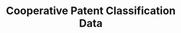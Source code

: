 ---
layout: default
bigquery: https://console.cloud.google.com/bigquery?p=patents-public-data&d=cpc&page=dataset
citation: '“Cooperative Patent Classification” by the EPO and USPTO, for public use. '
contributors: EPO, USPTO
cost: None
description: Cooperative Patent Classification Data contains the scheme and definitions
  of the Cooperative Patent Classification system for classifying patent documents.
  The CPC is the result of a partnership between the EPO and the USPTO in their joint
  effort to develop a common, internationally compatible classification system for
  technical documents, in particular patent publications, which will be used by both
  offices in the patent granting process
documentation: https://www.cooperativepatentclassification.org/cpcSchemeAndDefinitions
last_edit: 04/11/2022, 21:43:33
location: https://www.cooperativepatentclassification.org/index
maintained_by: USPTO, EPO
schema_fields:
- additional_only
- residual_references
- date_revised
- sizeCache
- application_references
- informative_references
- limiting_references
- titlePart
- definition
- level
- status
- limitingReferences
- ipc_concordant
- parents
- titleFull
- notAllocatable
- symbol
- dateRevised
- informativeReferences
- title_part
- residualReferences
- ipcConcordant
- childGroups
- applicationReferences
- breakdownCode
- breakdown_code
- title_full
- glossary
- children
- not_allocatable
- child_groups
- synonyms
shortname: cooperative_patent_classification
tags:
- patents
- science
title: Cooperative Patent Classification Data
uuid: 984374a7-16e9-4b35-9445-458daceb01bf
---